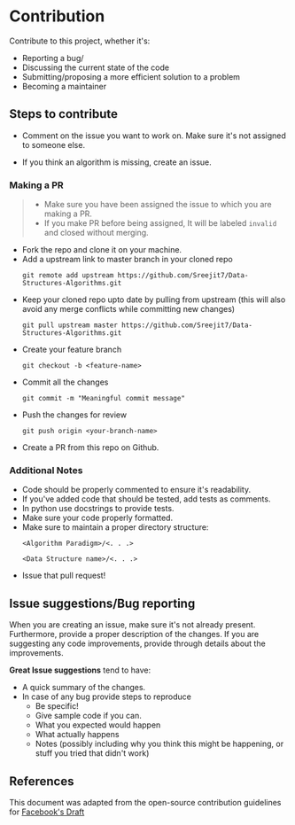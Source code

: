 # Contribution

Contribute to this project, whether it's:

- Reporting a bug/ 
- Discussing the current state of the code
- Submitting/proposing a more efficient solution to a problem
- Becoming a maintainer


## Steps to contribute

* Comment on the issue you want to work on. Make sure it's not assigned to someone else.

* If you think an algorithm is missing, create an issue.

### Making a PR

> - Make sure you have been assigned the issue to which you are making a PR.
> - If you make PR before being assigned, It will be labeled `invalid` and closed without merging.

* Fork the repo and clone it on your machine.
* Add a upstream link to master branch in your cloned repo
    ```
    git remote add upstream https://github.com/Sreejit7/Data-Structures-Algorithms.git
    ```
* Keep your cloned repo upto date by pulling from upstream (this will also avoid any merge conflicts while committing new changes)
    ```
    git pull upstream master https://github.com/Sreejit7/Data-Structures-Algorithms.git
    ```
* Create your feature branch
    ```
    git checkout -b <feature-name>
    ```
* Commit all the changes
    ```
    git commit -m "Meaningful commit message"
    ```
* Push the changes for review
    ```
    git push origin <your-branch-name>
    ```
* Create a PR from this repo on Github.

### Additional Notes

* Code should be properly commented to ensure it's readability.
* If you've added code that should be tested, add tests as comments. 
* In python use docstrings to provide tests.
* Make sure your code properly formatted.
* Make sure to maintain a proper directory structure:
    ```
    <Algorithm Paradigm>/<. . .>
    ```
    ```
    <Data Structure name>/<. . .>
    ```
* Issue that pull request! 


## Issue suggestions/Bug reporting

When you are creating an issue, make sure it's not already present. Furthermore, provide a proper description of the changes. If you are suggesting any code improvements, provide through details about the improvements.

**Great Issue suggestions** tend to have:

- A quick summary of the changes.
- In case of any bug provide steps to reproduce
  - Be specific!
  - Give sample code if you can. 
  - What you expected would happen
  - What actually happens
  - Notes (possibly including why you think this might be happening, or stuff you tried that didn't work)


## References

This document was adapted from the open-source contribution guidelines for [Facebook's Draft](https://github.com/facebook/draft-js/blob/a9316a723f9e918afde44dea68b5f9f39b7d9b00/CONTRIBUTING.md)
